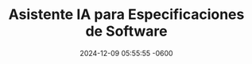 ---
layout: idea
title: "Asistente IA para Especificaciones de Software"
date: 2024-12-09 05:55:55 -0600
categories: projects
description: "Un software que permite registrar y gestionar especificaciones de software con asistencia de IA."
image: /assets/images/placeholder-screenshot.svg
order: 6
status: En desarrollo
tech_stack:
  - TypeScript
  - React
  - Node.js
  - Express
created_at: 2024-12-09
updated_at: 2024-12-09
categories: [Web Development, Events]
tags: [ai, events, recommendations, feedback]
features:
  - "Operaciones CRUD para proyectos"
  - "Editor Markdown para especificaciones"
  - "Mejora con IA usando GPT-4"
  - "Almacenamiento local encriptado"
  - "Capacidades de importación/exportación"
  - "Seguimiento de versiones con diferencias"
  - "Funcionalidad de reversión de versiones"
live-demo: 
published: false
---